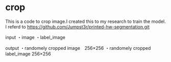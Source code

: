 # crop

This is a code to crop image.I created this to my research to train the model.
I referd to https://github.com/Jumpst3r/printed-hw-segmentation.git

input
・image
・label_image

output
・randomely cropped image　256×256
・randomely cropped label_image 256×256

